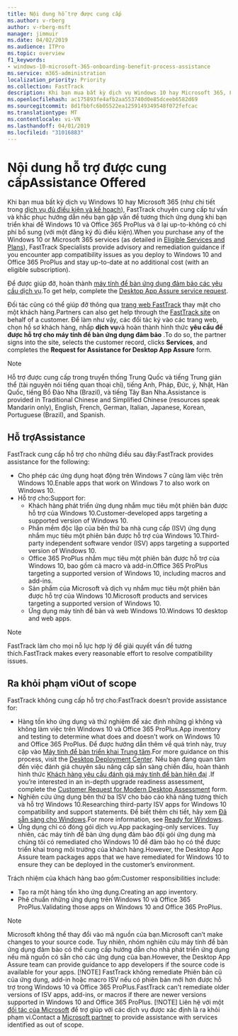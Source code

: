 ```yaml
---
title: Nội dung hỗ trợ được cung cấp
ms.author: v-rberg
author: v-rberg-msft
manager: jimmuir
ms.date: 04/02/2019
ms.audience: ITPro
ms.topic: overview
f1_keywords:
- windows-10-microsoft-365-onboarding-benefit-process-assistance
ms.service: m365-administration
localization_priority: Priority
ms.collection: FastTrack
description: Khi bạn mua bất kỳ dịch vụ Windows 10 hay Microsoft 365, FastTrack chuyên cung cấp tư vấn và khắc phục hướng dẫn triển khai để Windows 10 và Office 365 ProPlus và ở lại up-to-không có chi phí bổ sung (với một đăng ký đủ điều kiện).
ms.openlocfilehash: ac175893fe4afb2aa553740d0e85dceeb6582d69
ms.sourcegitcommit: 8d1fbbfc6b05522ea1259149349548f072fefcac
ms.translationtype: MT
ms.contentlocale: vi-VN
ms.lasthandoff: 04/01/2019
ms.locfileid: "31016883"
---
```

# <a name="assistance-offered"></a><span data-ttu-id="f83b0-103">Nội dung hỗ trợ được cung cấp</span><span class="sxs-lookup"><span data-stu-id="f83b0-103">Assistance Offered</span></span>  

<span data-ttu-id="f83b0-104">Khi bạn mua bất kỳ dịch vụ Windows 10 hay Microsoft 365 (như chi tiết trong [dịch vụ đủ điều kiện và kế hoạch](M365-eligible-services-and-plans.md)), FastTrack chuyên cung cấp tư vấn và khắc phục hướng dẫn nếu bạn gặp vấn đề tương thích ứng dụng khi bạn triển khai để Windows 10 và Office 365 ProPlus và ở lại up-to-không có chi phí bổ sung (với một đăng ký đủ điều kiện).</span><span class="sxs-lookup"><span data-stu-id="f83b0-104">When you purchase any of the Windows 10 or Microsoft 365 services (as detailed in [Eligible Services and Plans](M365-eligible-services-and-plans.md)), FastTrack Specialists provide advisory and remediation guidance if you encounter app compatibility issues as you deploy to Windows 10 and Office 365 ProPlus and stay up-to-date at no additional cost (with an eligible subscription).</span></span>

<span data-ttu-id="f83b0-105">Để được giúp đỡ, hoàn thành [máy tính để bàn ứng dụng đảm bảo các yêu cầu dịch vụ](https://go.microsoft.com/fwlink/?linkid=2022721).</span><span class="sxs-lookup"><span data-stu-id="f83b0-105">To get help, complete the [Desktop App Assure service request](https://go.microsoft.com/fwlink/?linkid=2022721).</span></span>

<span data-ttu-id="f83b0-106">Đối tác cũng có thể giúp đỡ thông qua [trang web FastTrack](https://go.microsoft.com/fwlink/?linkid=780698) thay mặt cho một khách hàng.</span><span class="sxs-lookup"><span data-stu-id="f83b0-106">Partners can also get help through the [FastTrack site](https://go.microsoft.com/fwlink/?linkid=780698) on behalf of a customer.</span></span> <span data-ttu-id="f83b0-107">Để làm như vậy, các đối tác ký vào các trang web, chọn hồ sơ khách hàng, nhấp **dịch vụ**và hoàn thành hình thức **yêu cầu để được hỗ trợ cho máy tính để bàn ứng dụng đảm bảo** .</span><span class="sxs-lookup"><span data-stu-id="f83b0-107">To do so, the partner signs into the site, selects the customer record, clicks **Services**, and completes the **Request for Assistance for Desktop App Assure** form.</span></span>

> [!NOTE]
> <span data-ttu-id="f83b0-108">Hỗ trợ được cung cấp trong truyền thống Trung Quốc và tiếng Trung giản thể (tài nguyên nói tiếng quan thoại chỉ), tiếng Anh, Pháp, Đức, ý, Nhật, Hàn Quốc, tiếng Bồ Đào Nha (Brazil), và tiếng Tây Ban Nha.</span><span class="sxs-lookup"><span data-stu-id="f83b0-108">Assistance is provided in Traditional Chinese and Simplified Chinese (resources speak Mandarin only), English, French, German, Italian, Japanese, Korean, Portuguese (Brazil), and Spanish.</span></span> 

## <a name="assistance"></a><span data-ttu-id="f83b0-109">Hỗ trợ</span><span class="sxs-lookup"><span data-stu-id="f83b0-109">Assistance</span></span>

<span data-ttu-id="f83b0-110">FastTrack cung cấp hỗ trợ cho những điều sau đây:</span><span class="sxs-lookup"><span data-stu-id="f83b0-110">FastTrack provides assistance for the following:</span></span>
- <span data-ttu-id="f83b0-111">Cho phép các ứng dụng hoạt động trên Windows 7 cũng làm việc trên Windows 10.</span><span class="sxs-lookup"><span data-stu-id="f83b0-111">Enable apps that work on Windows 7 to also work on Windows 10.</span></span>
- <span data-ttu-id="f83b0-112">Hỗ trợ cho:</span><span class="sxs-lookup"><span data-stu-id="f83b0-112">Support for:</span></span>
    - <span data-ttu-id="f83b0-113">Khách hàng phát triển ứng dụng nhắm mục tiêu một phiên bản được hỗ trợ của Windows 10.</span><span class="sxs-lookup"><span data-stu-id="f83b0-113">Customer-developed apps targeting a supported version of Windows 10.</span></span>
    - <span data-ttu-id="f83b0-114">Phần mềm độc lập của bên thứ ba nhà cung cấp (ISV) ứng dụng nhắm mục tiêu một phiên bản được hỗ trợ của Windows 10.</span><span class="sxs-lookup"><span data-stu-id="f83b0-114">Third-party independent software vendor (ISV) apps targeting a supported version of Windows 10.</span></span>
    - <span data-ttu-id="f83b0-115">Office 365 ProPlus nhắm mục tiêu một phiên bản được hỗ trợ của Windows 10, bao gồm cả macro và add-in.</span><span class="sxs-lookup"><span data-stu-id="f83b0-115">Office 365 ProPlus targeting a supported version of Windows 10, including macros and add-ins.</span></span>
    - <span data-ttu-id="f83b0-116">Sản phẩm của Microsoft và dịch vụ nhắm mục tiêu một phiên bản được hỗ trợ của Windows 10.</span><span class="sxs-lookup"><span data-stu-id="f83b0-116">Microsoft products and services targeting a supported version of Windows 10.</span></span>
    - <span data-ttu-id="f83b0-117">Ứng dụng máy tính để bàn và web Windows 10.</span><span class="sxs-lookup"><span data-stu-id="f83b0-117">Windows 10 desktop and web apps.</span></span>
> [!NOTE]
> <span data-ttu-id="f83b0-118">FastTrack làm cho mọi nỗ lực hợp lý để giải quyết vấn đề tương thích.</span><span class="sxs-lookup"><span data-stu-id="f83b0-118">FastTrack makes every reasonable effort to resolve compatibility issues.</span></span> 

## <a name="out-of-scope"></a><span data-ttu-id="f83b0-119">Ra khỏi phạm vi</span><span class="sxs-lookup"><span data-stu-id="f83b0-119">Out of scope</span></span>

<span data-ttu-id="f83b0-120">FastTrack không cung cấp hỗ trợ cho:</span><span class="sxs-lookup"><span data-stu-id="f83b0-120">FastTrack doesn’t provide assistance for:</span></span>
- <span data-ttu-id="f83b0-121">Hàng tồn kho ứng dụng và thử nghiệm để xác định những gì không và không làm việc trên Windows 10 và Office 365 ProPlus.</span><span class="sxs-lookup"><span data-stu-id="f83b0-121">App inventory and testing to determine what does and doesn’t work on Windows 10 and Office 365 ProPlus.</span></span> <span data-ttu-id="f83b0-122">Để được hướng dẫn thêm về quá trình này, truy cập vào [Máy tính để bàn triển khai Trung tâm](https://go.microsoft.com/fwlink/?linkid=2080140).</span><span class="sxs-lookup"><span data-stu-id="f83b0-122">For more guidance on this process, visit the [Desktop Deployment Center](https://go.microsoft.com/fwlink/?linkid=2080140).</span></span> <span data-ttu-id="f83b0-123">Nếu bạn đang quan tâm đến việc đánh giá chuyên sâu nâng cấp sẵn sàng chiến đấu, hoàn thành hình thức [Khách hàng yêu cầu đánh giá máy tính để bàn hiện đại](https://go.microsoft.com/fwlink/?linkid=2053818) .</span><span class="sxs-lookup"><span data-stu-id="f83b0-123">If you’re interested in an in-depth upgrade readiness assessment, complete the [Customer Request for Modern Desktop Assessment](https://go.microsoft.com/fwlink/?linkid=2053818) form.</span></span>
- <span data-ttu-id="f83b0-124">Nghiên cứu ứng dụng bên thứ ba ISV cho báo cáo khả năng tương thích và hỗ trợ Windows 10.</span><span class="sxs-lookup"><span data-stu-id="f83b0-124">Researching third-party ISV apps for Windows 10 compatibility and support statements.</span></span> <span data-ttu-id="f83b0-125">Để biết thêm chi tiết, hãy xem [Đã sẵn sàng cho Windows](https://go.microsoft.com/fwlink/?linkid=2054580).</span><span class="sxs-lookup"><span data-stu-id="f83b0-125">For more information, see [Ready for Windows](https://go.microsoft.com/fwlink/?linkid=2054580).</span></span>
- <span data-ttu-id="f83b0-126">Ứng dụng chỉ có đóng gói dịch vụ.</span><span class="sxs-lookup"><span data-stu-id="f83b0-126">App packaging-only services.</span></span> <span data-ttu-id="f83b0-127">Tuy nhiên, các máy tính để bàn ứng dụng đảm bảo đội gói ứng dụng mà chúng tôi có remediated cho Windows 10 để đảm bảo họ có thể được triển khai trong môi trường của khách hàng.</span><span class="sxs-lookup"><span data-stu-id="f83b0-127">However, the Desktop App Assure team packages apps that we have remediated for Windows 10 to ensure they can be deployed in the customer’s environment.</span></span>

<span data-ttu-id="f83b0-128">Trách nhiệm của khách hàng bao gồm:</span><span class="sxs-lookup"><span data-stu-id="f83b0-128">Customer responsibilities include:</span></span>
- <span data-ttu-id="f83b0-129">Tạo ra một hàng tồn kho ứng dụng.</span><span class="sxs-lookup"><span data-stu-id="f83b0-129">Creating an app inventory.</span></span>
- <span data-ttu-id="f83b0-130">Phê chuẩn những ứng dụng trên Windows 10 và Office 365 ProPlus.</span><span class="sxs-lookup"><span data-stu-id="f83b0-130">Validating those apps on Windows 10 and Office 365 ProPlus.</span></span>
> [!NOTE]
> <span data-ttu-id="f83b0-131">Microsoft không thể thay đổi vào mã nguồn của bạn.</span><span class="sxs-lookup"><span data-stu-id="f83b0-131">Microsoft can’t make changes to your source code.</span></span> <span data-ttu-id="f83b0-132">Tuy nhiên, nhóm nghiên cứu máy tính để bàn ứng dụng đảm bảo có thể cung cấp hướng dẫn cho nhà phát triển ứng dụng nếu mã nguồn có sẵn cho các ứng dụng của bạn.</span><span class="sxs-lookup"><span data-stu-id="f83b0-132">However, the Desktop App Assure team can provide guidance to app developers if the source code is available for your apps.</span></span>
> [!NOTE]
> <span data-ttu-id="f83b0-133">FastTrack không remediate Phiên bản cũ của ứng dụng, add-in hoặc macro ISV nếu có phiên bản mới hơn được hỗ trợ trong Windows 10 và Office 365 ProPlus.</span><span class="sxs-lookup"><span data-stu-id="f83b0-133">FastTrack can't remediate older versions of ISV apps, add-ins, or macros if there are newer versions supported in Windows 10 and Office 365 ProPlus.</span></span>
> [!NOTE]
> <span data-ttu-id="f83b0-134">Liên hệ với một [đối tác của Microsoft](https://go.microsoft.com/fwlink/?linkid=2080150) để trợ giúp với các dịch vụ được xác định là ra khỏi phạm vi.</span><span class="sxs-lookup"><span data-stu-id="f83b0-134">Contact a [Microsoft partner](https://go.microsoft.com/fwlink/?linkid=2080150) to provide assistance with services identified as out of scope.</span></span>
